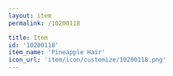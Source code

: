 ```yaml
---
layout: item
permalink: /10200118

title: Item
id: '10200118'
item_name: 'Pineapple Hair'
icon_url: 'item/icon/customize/10200118.png'
---
```

